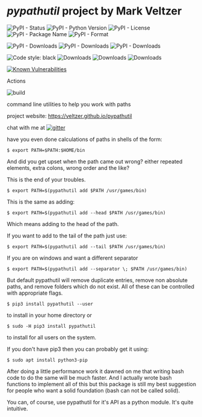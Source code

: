 
# *pypathutil* project by Mark Veltzer

![PyPI - Status](https://img.shields.io/pypi/status/pypathutil)
![PyPI - Python Version](https://img.shields.io/pypi/pyversions/pypathutil)
![PyPI - License](https://img.shields.io/pypi/l/pypathutil)
![PyPI - Package Name](https://img.shields.io/pypi/v/pypathutil)
![PyPI - Format](https://img.shields.io/pypi/format/pypathutil)

![PyPI - Downloads](https://img.shields.io/pypi/dd/pypathutil)
![PyPI - Downloads](https://img.shields.io/pypi/dw/pypathutil)
![PyPI - Downloads](https://img.shields.io/pypi/dm/pypathutil)

![Code style: black](https://img.shields.io/badge/code%20style-black-000000.svg)
![Downloads](https://pepy.tech/badge/pypathutil)
![Downloads](https://pepy.tech/badge/pypathutil/month)
![Downloads](https://pepy.tech/badge/pypathutil/week)

[![Known Vulnerabilities](https://snyk.io/test/github/veltzer/pypathutil/badge.svg?targetFile=requirements.txt)](https://snyk.io/test/github/veltzer/pypathutil?targetFile=requirements.txt)


Actions

![build](https://github.com/veltzer/pypathutil/workflows/build/badge.svg)

command line utilities to help you work with paths

project website: https://veltzer.github.io/pypathutil

chat with me at [![gitter](https://badges.gitter.im/Join%20Chat.svg)](https://gitter.im/veltzer/mark.veltzer)


have you even done calculations of paths in shells of the form:

    $ export PATH=$PATH:$HOME/bin

And did you get upset when the path came out wrong? either repeated
elements, extra colons, wrong order and the like?

This is the end of your troubles.


    $ export PATH=$(pypathutil add $PATH /usr/games/bin)

This is the same as adding:

    $ export PATH=$(pypathutil add --head $PATH /usr/games/bin)

Which means adding to the head of the path.

If you want to add to the tail of the path just use:

    $ export PATH=$(pypathutil add --tail $PATH /usr/games/bin)

If you are on windows and want a different separator

    $ export PATH=$(pypathutil add --separator \; $PATH /usr/games/bin)

But default pypathutil will remove duplicate entries,
remove non absolute paths, and remove folders which do not exist.
All of these can be controlled with appropriate flags.


    $ pip3 install pypathutil --user

to install in your home directory or

    $ sudo -H pip3 install pypathutil

to install for all users on the system.

If you don't have pip3 then you can probably get it using:

    $ sudo apt install python3-pip


After doing a little performance work it dawned on me that writing bash
code to do the same will be much faster. And I actually wrote bash
functions to implement all of this but this package is still my best
suggestion for people who want a solid foundation (bash can not be
called solid).


You can, of course, use pypathutil for it's API as a python module.
It's quite intuitive.

